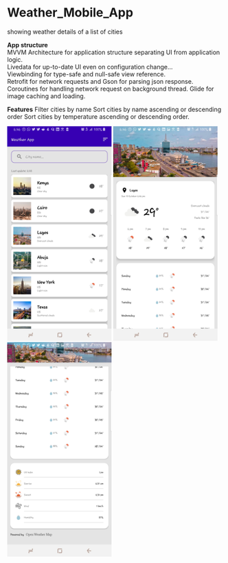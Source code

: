 # Weather_Mobile_App
showing weather details of a list of cities

**App structure**  
MVVM Architecture for application structure separating UI from application logic.  
Livedata for up-to-date UI even on configuration change...  
Viewbinding for type-safe and null-safe view reference.  
Retrofit for network requests and Gson for parsing json response.
Coroutines for handling network request on background thread.
Glide for image caching and loading.

**Features**
Filter cities by name
Sort cities by name ascending or descending order
Sort cities by temperature ascending or descending order.


<img src="Screenshot_20211010-184623_Weather App.jpg" height=500/>

<img src="Screenshot_20211010-184653_Weather App.jpg" height=500/>

<img src="Screenshot_20211010-184659_Weather App.jpg" height=500/>
